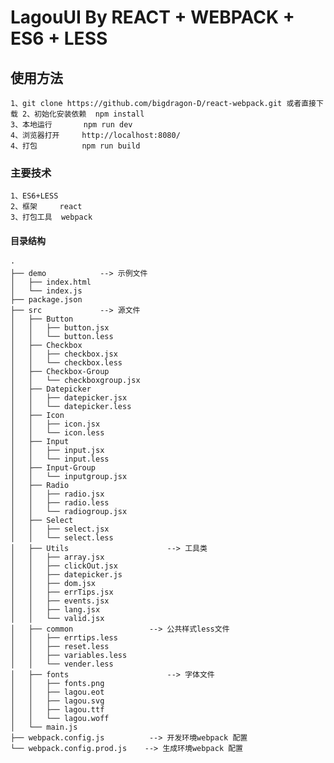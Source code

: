 # LagouUI By REACT + WEBPACK + ES6 + LESS

## 使用方法

	1、git clone https://github.com/bigdragon-D/react-webpack.git 或者直接下载	2、初始化安装依赖  npm install
	3、本地运行       npm run dev
	4、浏览器打开     http://localhost:8080/
	4、打包          npm run build
	
### 主要技术


	1、ES6+LESS
	2、框架     react
	3、打包工具  webpack
	

#### 目录结构
```
·
├── demo      		--> 示例文件
│   ├── index.html
│   └── index.js
├── package.json
├── src				--> 源文件
│   ├── Button
│   │   ├── button.jsx
│   │   └── button.less
│   ├── Checkbox
│   │   ├── checkbox.jsx
│   │   └── checkbox.less
│   ├── Checkbox-Group
│   │   └── checkboxgroup.jsx
│   ├── Datepicker
│   │   ├── datepicker.jsx
│   │   └── datepicker.less
│   ├── Icon
│   │   ├── icon.jsx
│   │   └── icon.less
│   ├── Input
│   │   ├── input.jsx
│   │   └── input.less
│   ├── Input-Group
│   │   └── inputgroup.jsx
│   ├── Radio
│   │   ├── radio.jsx
│   │   ├── radio.less
│   │   └── radiogroup.jsx
│   ├── Select
│   │   ├── select.jsx
│   │   └── select.less
│   ├── Utils				 	   --> 工具类
│   │   ├── array.jsx
│   │   ├── clickOut.jsx
│   │   ├── datepicker.js
│   │   ├── dom.jsx
│   │   ├── errTips.jsx
│   │   ├── events.jsx
│   │   ├── lang.jsx
│   │   └── valid.jsx
│   ├── common				   --> 公共样式less文件
│   │   ├── errtips.less
│   │   ├── reset.less
│   │   ├── variables.less
│   │   └── vender.less
│   ├── fonts				       --> 字体文件
│   │   ├── fonts.png
│   │   ├── lagou.eot
│   │   ├── lagou.svg
│   │   ├── lagou.ttf
│   │   └── lagou.woff
│   └── main.js
├── webpack.config.js   	   --> 开发环境webpack 配置
└── webpack.config.prod.js    --> 生成环境webpack 配置
```